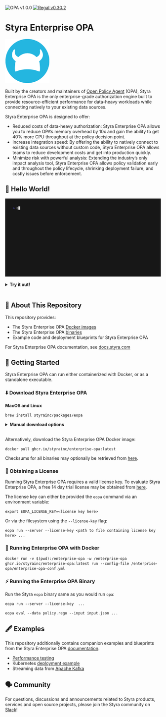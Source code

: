 ![OPA v1.0.0](https://img.shields.io/endpoint?url=https://openpolicyagent.org/badge-endpoint/v1.0.0) [![Regal v0.30.2](https://img.shields.io/github/v/release/styrainc/regal?filter=v0.30.2&label=Regal)](https://github.com/StyraInc/regal/releases/tag/v0.30.2)


# Styra Enterprise OPA

![Styra](./content/img/logo.png)

Built by the creators and maintainers of [Open Policy Agent](https://www.openpolicyagent.org/) (OPA), Styra Enterprise OPA is the only enterprise-grade authorization engine built to provide resource-efficient performance for data-heavy workloads while connecting natively to your existing data sources.

Styra Enterprise OPA is designed to offer:

- Reduced costs of data-heavy authorization: Styra Enterprise OPA allows you to reduce OPA’s memory overhead by 10x and gain the ability to get 40% more CPU throughput at the policy decision point.
- Increase integration speed: By offering the ability to natively connect to existing data sources without custom code, Styra Enterprise OPA allows teams to reduce development costs and get into production quickly.
- Minimize risk with powerful analysis: Extending the industry’s only impact analysis tool, Styra Enterprise OPA allows policy validation early and throughout the policy lifecycle, shrinking deployment failure, and costly issues before enforcement.

## 👋 Hello World!

![Hello World](./content/img/helloworld.gif)

<details>
  <summary><strong>Try it out!</strong></summary>

1. `brew install styrainc/packages/eopa`
2. `export EOPA_LICENSE_KEY=<your license key>`
3. `eopa run -s https://dl.styra.com/enterprise-opa/bundle-enterprise-opa-400.tar.gz`
4. `curl 'http://localhost:8181/metrics/alloc_bytes?pretty=true'`

To compare with OPA:

1. `opa run -s -a localhost:8282 https://dl.styra.com/enterprise-opa/bundle-opa-400.tar.gz`
2. `curl 'http://localhost:8282/metrics/alloc_bytes?pretty=true'`

Note: both Styra Enterprise OPA and OPA will show "peak" memory usage if queried just after
launch, so waiting a few minutes before checking the metrics will provide numbers
closer to real-world use.

</details><br/>

## 📖 About This Repository

This repository provides:

* The Styra Enterprise OPA [Docker images](https://github.com/StyraInc/enterprise-opa/pkgs/container/enterprise-opa)
* The Styra Enterprise OPA [binaries](https://github.com/StyraInc/enterprise-opa/releases/)
* Example code and deployment blueprints for Styra Enterprise OPA

For Styra Enterprise OPA documentation, see [docs.styra.com](https://docs.styra.com/enterprise-opa)

## 🏃 Getting Started

Styra Enterprise OPA can run either containerized with Docker, or as a standalone executable.

### ⬇️ Download Styra Enterprise OPA

**MacOS and Linux**
```shell
brew install styrainc/packages/eopa
```

<details>
  <summary><strong>Manual download options</strong></summary>

**MacOS (Apple Silicon)**
```shell
curl -L -o eopa "https://github.com/StyraInc/enterprise-opa/releases/latest/download/eopa_Darwin_arm64"
xattr -d com.apple.quarantine eopa
chmod +x eopa
```

**MacOS (x86_64)**
```shell
curl -L -o eopa "https://github.com/StyraInc/enterprise-opa/releases/latest/download/eopa_Darwin_x86_64"
xattr -d com.apple.quarantine eopa
chmod +x eopa
```

**Linux (x86_64)**
```shell
curl -L -o eopa "https://github.com/StyraInc/enterprise-opa/releases/latest/download/eopa_Linux_x86_64"
chmod +x eopa
```

**Windows**
```shell
curl.exe -L -o eopa.exe "https://github.com/StyraInc/enterprise-opa/releases/latest/download/eopa_Windows_x86_64.exe"
```

See all versions, and checksum files, at the Styra Enterprise OPA [releases](https://github.com/StyraInc/enterprise-opa/releases/) page.

</details><br/>


Alternatively, download the Styra Enterprise OPA Docker image:

```shell
docker pull ghcr.io/styrainc/enterprise-opa:latest
```

Checksums for all binaries may optionally be retrieved from [here](https://github.com/StyraInc/enterprise-opa/releases/latest/download/checksums.txt).

### 🔑 Obtaining a License

Running Styra Enterprise OPA requires a valid license key. To evaluate Styra Enterprise OPA, a free 14 day trial license may be obtained from [here](https://www.styra.com/free-trial-14/?utm_medium=community_u&utm_source=github).

The license key can either be provided the `eopa` command via an environment variable:

```shell
export EOPA_LICENSE_KEY=<license key here>
```

Or via the filesystem using the `--license-key` flag:

```shell
eopa run --server --license-key <path to file containing license key here> ...
```

### 🐳 Running Enterprise OPA with Docker

```shell
docker run -v $(pwd):/enterprise-opa -w /enterprise-opa ghcr.io/styrainc/enterprise-opa:latest run --config-file /enterprise-opa/enterprise-opa-conf.yml
```

### ⚡ Running the Enterprise OPA Binary

Run the Styra `eopa` binary same as you would run `opa`:

```shell
eopa run --server --license-key  ...
```

```shell
eopa eval --data policy.rego --input input.json ...
```

## 🖋️ Examples

This repository additionally contains companion examples and blueprints from the Styra Enterprise OPA [documentation](https://docs.styra.com/enterprise-opa).

- [Performance testing](/examples/performance-testing/)
- Kubernetes [deployment example](/examples/kubernetes/)
- Streaming data from [Apache Kafka](/examples/kafka/)

## 🗣️ Community

For questions, discussions and announcements related to Styra products, services and open source projects, please join the Styra community on [Slack](https://communityinviter.com/apps/styracommunity/signup)!
